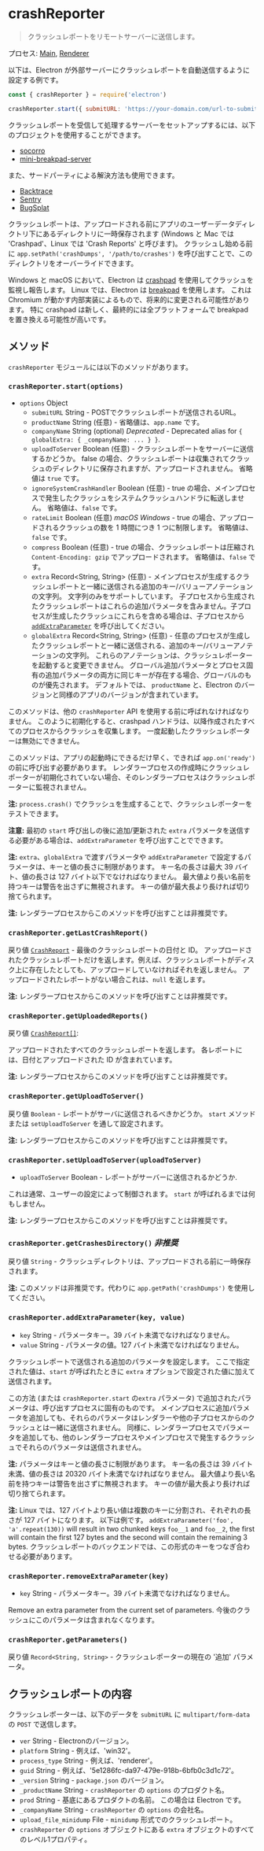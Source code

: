 # crashReporter

> クラッシュレポートをリモートサーバーに送信します。

プロセス: [Main](../glossary.md#main-process), [Renderer](../glossary.md#renderer-process)

以下は、Electron が外部サーバーにクラッシュレポートを自動送信するように設定する例です。

```javascript
const { crashReporter } = require('electron')

crashReporter.start({ submitURL: 'https://your-domain.com/url-to-submit' })
```

クラッシュレポートを受信して処理するサーバーをセットアップするには、以下のプロジェクトを使用することができます。

* [socorro](https://github.com/mozilla/socorro)
* [mini-breakpad-server](https://github.com/electron/mini-breakpad-server)

また、サードパーティによる解決方法も使用できます。

* [Backtrace](https://backtrace.io/electron/)
* [Sentry](https://docs.sentry.io/clients/electron)
* [BugSplat](https://www.bugsplat.com/docs/platforms/electron)

クラッシュレポートは、アップロードされる前にアプリのユーザーデータディレクトリ下にあるディレクトリに一時保存されます (Windows と Mac では 'Crashpad'、Linux では 'Crash Reports' と呼びます)。 クラッシュし始める前に `app.setPath('crashDumps', '/path/to/crashes')` を呼び出すことで、このディレクトリをオーバーライドできます。

Windows と macOS において、Electron は [crashpad](https://chromium.googlesource.com/crashpad/crashpad/+/master/README.md) を使用してクラッシュを監視し報告します。 Linux では、Electron は [breakpad](https://chromium.googlesource.com/breakpad/breakpad/+/master/) を使用します。 これは Chromium が動かす内部実装によるもので、将来的に変更される可能性があります。 特に crashpad は新しく、最終的には全プラットフォームで breakpad を置き換える可能性が高いです。

## メソッド

`crashReporter` モジュールには以下のメソッドがあります。

### `crashReporter.start(options)`

* `options` Object
  * `submitURL` String - POSTでクラッシュレポートが送信されるURL。
  * `productName` String (任意) - 省略値は、`app.name` です。
  * `companyName` String (optional) _Deprecated_ - Deprecated alias for `{ globalExtra: { _companyName: ... } }`.
  * `uploadToServer` Boolean (任意) - クラッシュレポートをサーバーに送信するかどうか。 false の場合、クラッシュレポートは収集されてクラッシュのディレクトリに保存されますが、アップロードされません。 省略値は `true` です。
  * `ignoreSystemCrashHandler` Boolean (任意) - true の場合、メインプロセスで発生したクラッシュをシステムクラッシュハンドラに転送しません。 省略値は、`false` です。
  * `rateLimit` Boolean (任意) _macOS_ _Windows_ - true の場合、アップロードされるクラッシュの数を 1 時間につき 1 つに制限します。 省略値は、`false` です。
  * `compress` Boolean (任意) - true の場合、クラッシュレポートは圧縮され `Content-Encoding: gzip` でアップロードされます。 省略値は、`false` です。
  * `extra` Record<String, String> (任意) - メインプロセスが生成するクラッシュレポートと一緒に送信される追加のキー/バリューアノテーションの文字列。 文字列のみをサポートしています。 子プロセスから生成されたクラッシュレポートはこれらの追加パラメータを含みません。子プロセスが生成したクラッシュにこれらを含める場合は、子プロセスから [`addExtraParameter`](#crashreporteraddextraparameterkey-value) を呼び出してください。
  * `globalExtra` Record<String, String> (任意) - 任意のプロセスが生成したクラッシュレポートと一緒に送信される、追加のキー/バリューアノテーションの文字列。 これらのアノテーションは、クラッシュレポーターを起動すると変更できません。 グローバル追加パラメータとプロセス固有の追加パラメータの両方に同じキーが存在する場合、グローバルのものが優先されます。 デフォルトでは、 `productName` と、Electron のバージョンと同様のアプリのバージョンが含まれています。

このメソッドは、他の `crashReporter` API を使用する前に呼ばれなければなりません。 このように初期化すると、crashpad ハンドラは、以降作成されたすべてのプロセスからクラッシュを収集します。 一度起動したクラッシュレポーターは無効にできません。

このメソッドは、アプリの起動時にできるだけ早く、できれば `app.on('ready')` の前に呼び出す必要があります。 レンダラープロセスの作成時にクラッシュレポーターが初期化されていない場合、そのレンダラープロセスはクラッシュレポーターに監視されません。

**注:** `process.crash()` でクラッシュを生成することで、クラッシュレポーターをテストできます。

**注意:** 最初の `start` 呼び出しの後に追加/更新された `extra` パラメータを送信する必要がある場合は、`addExtraParameter` を呼び出すことでできます。

**注:** `extra`、`globalExtra` で渡すパラメータや `addExtraParameter` で設定するパラメータは、キーと値の長さに制限があります。 キー名の長さは最大 39 バイト、値の長さは 127 バイト以下でなければなりません。 最大値より長い名前を持つキーは警告を出さずに無視されます。 キーの値が最大長より長ければ切り捨てられます。

**注:** レンダラープロセスからこのメソッドを呼び出すことは非推奨です。

### `crashReporter.getLastCrashReport()`

戻り値 [`CrashReport`](structures/crash-report.md) - 最後のクラッシュレポートの日付と ID。 アップロードされたクラッシュレポートだけを返します。例えば、クラッシュレポートがディスク上に存在したとしても、アップロードしていなければそれを返しません。 アップロードされたレポートがない場合これは、`null` を返します。

**注:** レンダラープロセスからこのメソッドを呼び出すことは非推奨です。

### `crashReporter.getUploadedReports()`

戻り値 [`CrashReport[]`](structures/crash-report.md):

アップロードされたすべてのクラッシュレポートを返します。 各レポートには、日付とアップロードされた ID が含まれています。

**注:** レンダラープロセスからこのメソッドを呼び出すことは非推奨です。

### `crashReporter.getUploadToServer()`

戻り値 `Boolean` - レポートがサーバに送信されるべきかどうか。 `start` メソッドまたは `setUploadToServer` を通して設定されます。

**注:** レンダラープロセスからこのメソッドを呼び出すことは非推奨です。

### `crashReporter.setUploadToServer(uploadToServer)`

* `uploadToServer` Boolean - レポートがサーバーに送信されるかどうか.

これは通常、ユーザーの設定によって制御されます。 `start` が呼ばれるまでは何もしません。

**注:** レンダラープロセスからこのメソッドを呼び出すことは非推奨です。

### `crashReporter.getCrashesDirectory()` _非推奨_

戻り値 `String` - クラッシュディレクトリは、アップロードされる前に一時保存されます。

**注:** このメソッドは非推奨です。代わりに `app.getPath('crashDumps')` を使用してください。

### `crashReporter.addExtraParameter(key, value)`

* `key` String - パラメータキー。39 バイト未満でなければなりません。
* `value` String - パラメータの値。127 バイト未満でなければなりません。

クラッシュレポートで送信される追加のパラメータを設定します。 ここで指定された値は、`start` が呼ばれたときに `extra` オプションで設定された値に加えて送信されます。

この方法 (または `crashReporter.start` の`extra` パラメータ) で追加されたパラメータは、呼び出すプロセスに固有のものです。 メインプロセスに追加パラメータを追加しても、それらのパラメータはレンダラーや他の子プロセスからのクラッシュとは一緒に送信されません。 同様に、レンダラープロセスでパラメータを追加しても、他のレンダラープロセスやメインプロセスで発生するクラッシュでそれらのパラメータは送信されません。

**注:** パラメータはキーと値の長さに制限があります。 キー名の長さは 39 バイト未満、値の長さは 20320 バイト未満でなければなりません。 最大値より長い名前を持つキーは警告を出さずに無視されます。 キーの値が最大長より長ければ切り捨てられます。

**注:** Linux では、127 バイトより長い値は複数のキーに分割され、それぞれの長さが 127 バイトになります。  以下は例です。 `addExtraParameter('foo', 'a'.repeat(130))` will result in two chunked keys `foo__1` and `foo__2`, the first will contain the first 127 bytes and the second will contain the remaining 3 bytes.  クラッシュレポートのバックエンドでは、この形式のキーをつなぎ合わせる必要があります。

### `crashReporter.removeExtraParameter(key)`

* `key` String - パラメータキー。39 バイト未満でなければなりません。

Remove an extra parameter from the current set of parameters. 今後のクラッシュにこのパラメータは含まれなくなります。

### `crashReporter.getParameters()`

戻り値 `Record<String, String>` - クラッシュレポーターの現在の '追加' パラメータ。

## クラッシュレポートの内容

クラッシュレポーターは、以下のデータを `submitURL` に `multipart/form-data` の `POST` で送信します。

* `ver` String - Electronのバージョン。
* `platform` String - 例えば、'win32'。
* `process_type` String - 例えば、'renderer'。
* `guid` String - 例えば、'5e1286fc-da97-479e-918b-6bfb0c3d1c72'。
* `_version` String - `package.json` のバージョン。
* `_productName` String - `crashReporter` の `options` のプロダクト名。
* `prod` String - 基底にあるプロダクトの名前。 この場合は Electron です。
* `_companyName` String - `crashReporter` の `options` の会社名。
* `upload_file_minidump` File - `minidump` 形式でのクラッシュレポート。
* `crashReporter` の `options` オブジェクトにある `extra` オブジェクトのすべてのレベル1プロパティ。
